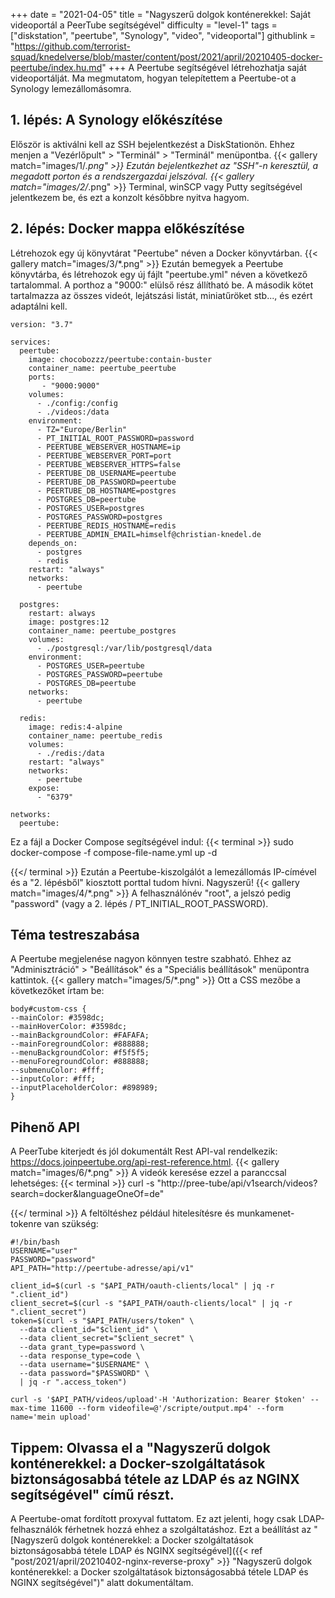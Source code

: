 +++
date = "2021-04-05"
title = "Nagyszerű dolgok konténerekkel: Saját videoportál a PeerTube segítségével"
difficulty = "level-1"
tags = ["diskstation", "peertube", "Synology", "video", "videoportal"]
githublink = "https://github.com/terrorist-squad/knedelverse/blob/master/content/post/2021/april/20210405-docker-peertube/index.hu.md"
+++
A Peertube segítségével létrehozhatja saját videoportálját. Ma megmutatom, hogyan telepítettem a Peertube-ot a Synology lemezállomásomra.
## 1. lépés: A Synology előkészítése
Először is aktiválni kell az SSH bejelentkezést a DiskStationön. Ehhez menjen a "Vezérlőpult" > "Terminál" > "Terminál" menüpontba.
{{< gallery match="images/1/*.png" >}}
Ezután bejelentkezhet az "SSH"-n keresztül, a megadott porton és a rendszergazdai jelszóval.
{{< gallery match="images/2/*.png" >}}
Terminal, winSCP vagy Putty segítségével jelentkezem be, és ezt a konzolt későbbre nyitva hagyom.
## 2. lépés: Docker mappa előkészítése
Létrehozok egy új könyvtárat "Peertube" néven a Docker könyvtárban.
{{< gallery match="images/3/*.png" >}}
Ezután bemegyek a Peertube könyvtárba, és létrehozok egy új fájlt "peertube.yml" néven a következő tartalommal. A porthoz a "9000:" elülső rész állítható be. A második kötet tartalmazza az összes videót, lejátszási listát, miniatűröket stb..., és ezért adaptálni kell.
```
version: "3.7"

services:
  peertube:
    image: chocobozzz/peertube:contain-buster
    container_name: peertube_peertube
    ports:
       - "9000:9000"
    volumes:
      - ./config:/config
      - ./videos:/data
    environment:
      - TZ="Europe/Berlin"
      - PT_INITIAL_ROOT_PASSWORD=password
      - PEERTUBE_WEBSERVER_HOSTNAME=ip
      - PEERTUBE_WEBSERVER_PORT=port
      - PEERTUBE_WEBSERVER_HTTPS=false
      - PEERTUBE_DB_USERNAME=peertube
      - PEERTUBE_DB_PASSWORD=peertube
      - PEERTUBE_DB_HOSTNAME=postgres
      - POSTGRES_DB=peertube
      - POSTGRES_USER=postgres
      - POSTGRES_PASSWORD=postgres
      - PEERTUBE_REDIS_HOSTNAME=redis
      - PEERTUBE_ADMIN_EMAIL=himself@christian-knedel.de
    depends_on:
      - postgres
      - redis
    restart: "always"
    networks:
      - peertube

  postgres:
    restart: always
    image: postgres:12
    container_name: peertube_postgres
    volumes:
      - ./postgresql:/var/lib/postgresql/data
    environment:
      - POSTGRES_USER=peertube
      - POSTGRES_PASSWORD=peertube
      - POSTGRES_DB=peertube
    networks:
      - peertube

  redis:
    image: redis:4-alpine
    container_name: peertube_redis
    volumes:
      - ./redis:/data
    restart: "always"
    networks:
      - peertube
    expose:
      - "6379"

networks:
  peertube:

```
Ez a fájl a Docker Compose segítségével indul:
{{< terminal >}}
sudo docker-compose -f compose-file-name.yml up -d

{{</ terminal >}}
Ezután a Peertube-kiszolgálót a lemezállomás IP-címével és a "2. lépésből" kiosztott porttal tudom hívni. Nagyszerű!
{{< gallery match="images/4/*.png" >}}
A felhasználónév "root", a jelszó pedig "password" (vagy a 2. lépés / PT_INITIAL_ROOT_PASSWORD).
## Téma testreszabása
A Peertube megjelenése nagyon könnyen testre szabható. Ehhez az "Adminisztráció" > "Beállítások" és a "Speciális beállítások" menüpontra kattintok.
{{< gallery match="images/5/*.png" >}}
Ott a CSS mezőbe a következőket írtam be:
```
body#custom-css {
--mainColor: #3598dc;
--mainHoverColor: #3598dc;
--mainBackgroundColor: #FAFAFA;
--mainForegroundColor: #888888;
--menuBackgroundColor: #f5f5f5;
--menuForegroundColor: #888888;
--submenuColor: #fff;
--inputColor: #fff;
--inputPlaceholderColor: #898989;
}

```

## Pihenő API
A PeerTube kiterjedt és jól dokumentált Rest API-val rendelkezik: https://docs.joinpeertube.org/api-rest-reference.html.
{{< gallery match="images/6/*.png" >}}
A videók keresése ezzel a paranccsal lehetséges:
{{< terminal >}}
curl -s "http://pree-tube/api/v1search/videos?search=docker&languageOneOf=de"

{{</ terminal >}}
A feltöltéshez például hitelesítésre és munkamenet-tokenre van szükség:
```
#!/bin/bash
USERNAME="user"
PASSWORD="password"
API_PATH="http://peertube-adresse/api/v1"

client_id=$(curl -s "$API_PATH/oauth-clients/local" | jq -r ".client_id")
client_secret=$(curl -s "$API_PATH/oauth-clients/local" | jq -r ".client_secret")
token=$(curl -s "$API_PATH/users/token" \
  --data client_id="$client_id" \
  --data client_secret="$client_secret" \
  --data grant_type=password \
  --data response_type=code \
  --data username="$USERNAME" \
  --data password="$PASSWORD" \
  | jq -r ".access_token")

curl -s '$API_PATH/videos/upload'-H 'Authorization: Bearer $token' --max-time 11600 --form videofile=@'/scripte/output.mp4' --form name='mein upload' 

```

## Tippem: Olvassa el a "Nagyszerű dolgok konténerekkel: a Docker-szolgáltatások biztonságosabbá tétele az LDAP és az NGINX segítségével" című részt.
A Peertube-omat fordított proxyval futtatom. Ez azt jelenti, hogy csak LDAP-felhasználók férhetnek hozzá ehhez a szolgáltatáshoz. Ezt a beállítást az "[Nagyszerű dolgok konténerekkel: a Docker szolgáltatások biztonságosabbá tétele LDAP és NGINX segítségével]({{< ref "post/2021/april/20210402-nginx-reverse-proxy" >}} "Nagyszerű dolgok konténerekkel: a Docker szolgáltatások biztonságosabbá tétele LDAP és NGINX segítségével")" alatt dokumentáltam.

